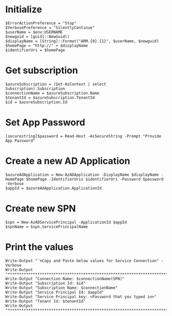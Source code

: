 # Initialize

    $ErrorActionPreference = "Stop"
    $VerbosePreference = "SilentlyContinue"
    $userName = $env:USERNAME
    $newguid = [guid]::NewGuid()
    $displayName = [String]::Format("ARM.{0}.{1}", $userName, $newguid)
    $homePage = "http://" + $displayName
    $identifierUri = $homePage

# Get subscription
    
    $azureSubscription = (Get-AzContext | select Subscription).Subscription
    $connectionName = $azureSubscription.Name
    $tenantId = $azureSubscription.TenantId
    $id = $azureSubscription.Id

# Set App Password

    [securestring]$password = Read-Host -AsSecureString -Prompt "Provide App Password"

# Create a new AD Application

    $azureAdApplication = New-AzADApplication -DisplayName $displayName -HomePage $homePage -IdentifierUris $identifierUri -Password $password -Verbose
    $appId = $azureAdApplication.ApplicationId

# Create new SPN

    $spn = New-AzADServicePrincipal -ApplicationId $appId
    $spnName = $spn.ServicePrincipalName


# Print the values
    Write-Output "`nCopy and Paste below values for Service Connection" -Verbose
    Write-Output "***************************************************************************"
    Write-Output "Connection Name: $connectionName(SPN)"
    Write-Output "Subscription Id: $id"
    Write-Output "Subscription Name: $connectionName"
    Write-Output "Service Principal Id: $appId"
    Write-Output "Service Principal key: <Password that you typed in>"
    Write-Output "Tenant Id: $tenantId"
    Write-Output "***************************************************************************"
